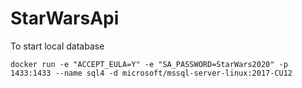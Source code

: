 # StarWarsApi
To start local database

`docker run -e "ACCEPT_EULA=Y" -e "SA_PASSWORD=StarWars2020" -p 1433:1433 --name sql4 -d microsoft/mssql-server-linux:2017-CU12`
